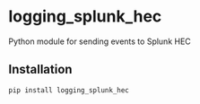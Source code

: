 # logging_splunk_hec

Python module for sending events to Splunk HEC

## Installation

```
pip install logging_splunk_hec
```